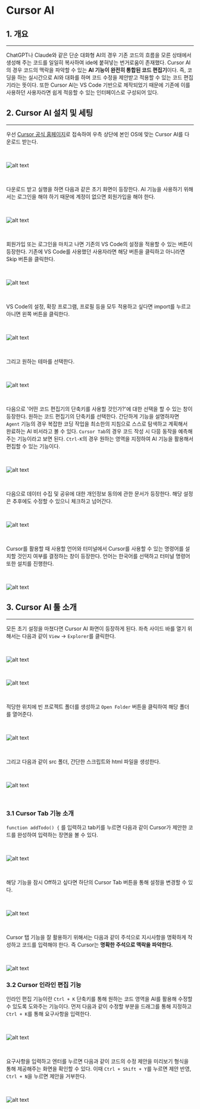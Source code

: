 # Cursor AI

## 1. 개요

---

ChatGPT나 Claude와 같은 단순 대화형 AI의 경우 기존 코드의 흐름을 모른 상태에서 생성해 주는 코드를 일일히 복사하여 ide에 붙혀넣는 번거로움이 존재했다. Cursor AI의 경우 코드의 맥락을 파악할 수 있는 **AI 기능이 완전히 통합된 코드 편집기**이다. 즉, 코딩을 하는 실시간으로 AI와 대화를 하며 코드 수정을 제안받고 적용할 수 있는 코드 편집기라는 뜻이다. 또한 Cursor AI는 VS Code 기반으로 제작되었기 때문에 기존에 이를 사용하던 사용자라면 쉽게 적응할 수 있는 인터페이스로 구성되어 있다.

## 2. Cursor AI 설치 및 세팅

---

우선 [Cursor 공식 홈페이지](https://www.cursor.com)로 접속하여 우측 상단에 본인 OS에 맞는 Cursor AI를 다운로드 받는다.

<br>

![alt text](<./image/스크린샷 2025-06-26 132700.png>)

<br>

다운로드 받고 실행을 하면 다음과 같은 초기 화면이 등장한다. AI 기능을 사용하기 위해서는 로그인을 해야 하기 때문에 계정이 없으면 회원가입을 해야 한다.

<br>

![alt text](<./image/스크린샷 2025-06-26 133527.png>)

<br>

회원가입 또는 로그인을 마치고 나면 기존의 VS Code의 설정을 적용할 수 있는 버튼이 등장한다. 기존에 VS Code를 사용했던 사용자라면 해당 버튼을 클릭하고 아니라면 Skip 버튼을 클릭한다.

<br>

![alt text](<./image/스크린샷 2025-06-26 134155.png>)

<br>

VS Code의 설정, 확장 프로그램, 프로필 등을 모두 적용하고 싶다면 import를 누르고 아니면 왼쪽 버튼을 클릭한다.

<br>

![alt text](<./image/스크린샷 2025-06-26 135006.png>)

<br>

그리고 원하는 테마를 선택한다.

<br>

![alt text](<./image/스크린샷 2025-06-26 135221.png>)

<br>

다음으로 '어떤 코드 편집기의 단축키를 사용할 것인가?'에 대한 선택을 할 수 있는 창이 등장한다. 원하는 코드 편집기의 단축키를 선택한다. 간단하게 기능을 설명하자면 `Agent` 기능의 경우 복잡한 코딩 작업을 최소한의 지침으로 스스로 탐색하고 계획해서 완료하는 AI 비서라고 볼 수 있다. `Cursor Tab`의 경우 코드 작성 시 다믕 동작을 예측해 주는 기능이라고 보면 된다. `Ctrl-K`의 경우 원하는 영역을 지정하여 AI 기능을 활용해서 편집할 수 있는 기능이다.

<br>

![alt text](<./image/스크린샷 2025-06-26 135356.png>)

<br>

다음으로 데이터 수집 및 공유에 대한 개인정보 동의에 관한 문서가 등장한다. 해당 설정은 추후에도 수정할 수 있으니 체크하고 넘어간다.

<br>

![alt text](<./image/스크린샷 2025-06-26 140259.png>)

<br>

Cursor를 활용할 때 사용할 언어와 터미널에서 Cursor를 사용할 수 있는 명령어를 설치할 것인지 여부를 결정하는 창이 등장한다. 언어는 한국어를 선택하고 터미널 명령어 또한 설치를 진행한다.

<br>

![alt text](<./image/스크린샷 2025-06-26 140412.png>)


## 3. Cursor AI 툴 소개

---

모든 초기 설정을 마쳤다면 Cursor AI 화면이 등장하게 된다. 좌측 사이드 바를 열기 위해서는 다음과 같이 `View` -> `Explorer`를 클릭한다.

<br>

![alt text](<./image/스크린샷 2025-06-26 141803.png>)

<br>

![alt text](<./image/스크린샷 2025-06-26 142013.png>)

<br>

적당한 위치에 빈 프로젝트 폴더를 생성하고 `Open Folder` 버튼을 클릭하여 해당 폴더를 열어준다.

<br>

![alt text](<./image/스크린샷 2025-06-26 142419.png>)

<br>

그리고 다음과 같이 src 폴더, 간단한 스크립트와 html 파일을 생성한다.

<br>

![alt text](<./image/스크린샷 2025-06-26 143908.png>)

<br>

### 3.1 Cursor Tab 기능 소개

`function addTodo() {` 를 입력하고 tab키를 누르면 다음과 같이 Cursor가 제안한 코드를 완성하여 입력하는 장면을 볼 수 있다.

<br>

![alt text](<./image/스크린샷 2025-06-26 144133.png>)

<br>

해당 기능을 잠시 Off하고 싶다면 하단의 Cursor Tab 버튼을 통해 설정을 변경할 수 있다.

<br>

![alt text](<./image/스크린샷 2025-06-26 144924.png>)

<br>

Cursor 탭 기능을 잘 활용하기 위해서는 다음과 같이 주석으로 지시사항을 명확하게 작성하고 코드를 입력해야 한다. 즉 Cursor는 **명확한 주석으로 맥락을 파악한다.**

<br>

![alt text](<./image/스크린샷 2025-06-26 145651.png>)

### 3.2 Cursor 인라인 편집 기능

인라인 편집 기능이란 `Ctrl + K` 단축키를 통해 원하는 코드 영역을 AI를 활용해 수정할 수 있도록 도와주는 기능이다. 먼저 다음과 같이 수정할 부분을 드래그를 통해 지정하고 `Ctrl + K`를 통해 요구사항을 입력한다.

<br>

![alt text](<./image/스크린샷 2025-06-26 150830.png>)

<br>

요구사항을 입력하고 엔터를 누르면 다음과 같이 코드의 수정 제안을 미리보기 형식을 통해 제공해주는 화면을 확인할 수 있다. 이때 `Ctrl + Shift + Y`를 누르면 제안 반영, `Ctrl + N`을 누르면 제안을 거부한다.

<br>

![alt text](<./image/스크린샷 2025-06-26 152918.png>)


